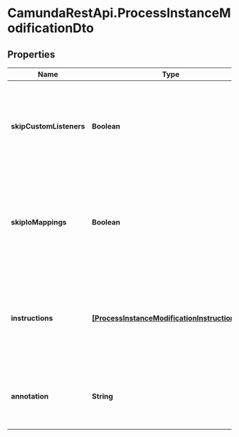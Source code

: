 # CamundaRestApi.ProcessInstanceModificationDto

## Properties
Name | Type | Description | Notes
------------ | ------------- | ------------- | -------------
**skipCustomListeners** | **Boolean** | Skip execution listener invocation for activities that are started or ended as part of this request. | [optional] 
**skipIoMappings** | **Boolean** | Skip execution of [input/output variable mappings](https://docs.camunda.org/manual/develop/user-guide/process-engine/variables/#input-output-variable-mapping) for activities that are started or ended as part of this request. | [optional] 
**instructions** | [**[ProcessInstanceModificationInstructionDto]**](ProcessInstanceModificationInstructionDto.md) | JSON array of modification instructions. The instructions are executed in the order they are in. | [optional] 
**annotation** | **String** | An arbitrary text annotation set by a user for auditing reasons. | [optional] 
